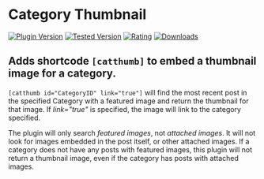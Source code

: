 # Category Thumbnail

[![Plugin Version](https://img.shields.io/wordpress/plugin/v/dirtysuds-category-thumbnail.svg)](https://wordpress.org/plugins/dirtysuds-category-thumbnail/)
[![Tested Version](https://img.shields.io/wordpress/v/dirtysuds-category-thumbnail.svg)](https://wordpress.org/plugins/dirtysuds-category-thumbnail/)
[![Rating](https://img.shields.io/wordpress/plugin/r/dirtysuds-category-thumbnail.svg)](https://wordpress.org/support/view/plugin-reviews/dirtysuds-category-thumbnail)
[![Downloads](https://img.shields.io/wordpress/plugin/dt/dirtysuds-category-thumbnail.svg)](https://img.shields.io/wordpress/plugin/dt/dirtysuds-category-thumbnail.svg)

## Adds shortcode `[catthumb]` to embed a thumbnail image for a category.

`[catthumb id="CategoryID" link="true"]` will find the most recent post in the specified Category with a featured image and return the thumbnail for that image. If *link="true"* is specified, the image will link to the category specified.

The plugin will only search *featured images*, not *attached images*. It will not look for images embedded in the post itself, or other attached images. If a category does not have any posts with featured images, this plugin will not return a thumbnail image, even if the category has posts with attached images.

